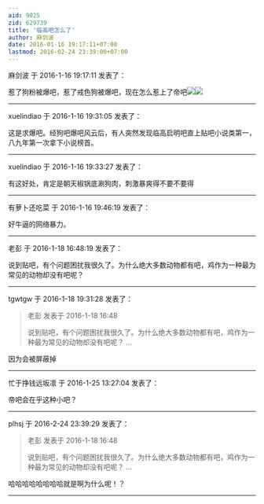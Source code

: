 ```yaml
---
aid: 9025
zid: 629739
title: '临高吧怎么了'
author: 麻剑波
date: 2016-01-16 19:17:11+07:00
lastmod: 2016-02-24 23:39:00+07:00
---
```


麻剑波 于 2016-1-16 19:17:11 发表了：

惹了狗粉被爆吧，惹了戒色狗被爆吧，现在怎么惹上了帝吧![](https://bbs.northdy.com//mobcent//app/data/phiz/default/29.png)![](https://bbs.northdy.com//mobcent//app/data/phiz/default/29.png)

---------

xuelindiao 于 2016-1-16 19:31:05 发表了：

这是求爆吧。经狗吧爆吧风云后，有人突然发现临高启明吧直上贴吧小说类第一，八九年第一次拿下小说榜首。

---------

xuelindiao 于 2016-1-16 19:33:27 发表了：

有这好处，肯定是朝天椒锅底涮狗肉，刺激暴爽得不要不要得

---------

有萝卜还吃菜 于 2016-1-16 19:46:19 发表了：

好牛逼的网络暴力。

---------

老彭 于 2016-1-18 16:48:19 发表了：

说到贴吧，有个问题困扰我很久了。为什么绝大多数动物都有吧，鸡作为一种最为常见的动物却没有吧呢？

---------

tgwtgw 于 2016-1-18 19:31:28 发表了：

> 老彭 发表于 2016-1-18 16:48
> 
> 说到贴吧，有个问题困扰我很久了。为什么绝大多数动物都有吧，鸡作为一种最为常见的动物却没有吧呢？ ...



因为会被屏蔽掉

---------

忙于挣钱远坂凛 于 2016-1-25 13:27:04 发表了：

帝吧会在乎这种小吧？

---------

plhsj 于 2016-2-24 23:39:29 发表了：

> 老彭 发表于 2016-1-18 16:48
> 
> 说到贴吧，有个问题困扰我很久了。为什么绝大多数动物都有吧，鸡作为一种最为常见的动物却没有吧呢？ ...



哈哈哈哈哈哈哈哈就是啊为什么呢！？

---------

